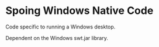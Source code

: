 Spoing Windows Native Code
==========================

Code specific to running a Windows desktop.

Dependent on the Windows swt.jar library.